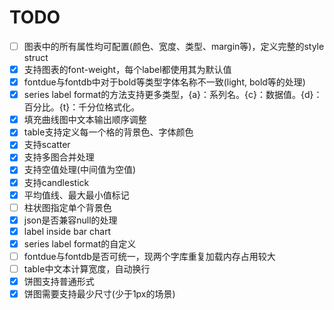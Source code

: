 # TODO

- [ ] 图表中的所有属性均可配置(颜色、宽度、类型、margin等)，定义完整的style struct
- [x] 支持图表的font-weight，每个label都使用其为默认值
- [x] fontdue与fontdb中对于bold等类型字体名称不一致(light, bold等的处理)
- [x] series label format的方法支持更多类型，{a}：系列名。{c}：数据值。{d}：百分比。{t}：千分位格式化。
- [x] 填充曲线图中文本输出顺序调整
- [x] table支持定义每一个格的背景色、字体颜色
- [x] 支持scatter
- [x] 支持多图合并处理
- [x] 支持空值处理(中间值为空值)
- [x] 支持candlestick
- [x] 平均值线、最大最小值标记
- [ ] 柱状图指定单个背景色
- [x] json是否兼容null的处理
- [x] label inside bar chart
- [x] series label format的自定义
- [ ] fontdue与fontdb是否可统一，现两个字库重复加载内存占用较大
- [ ] table中文本计算宽度，自动换行
- [x] 饼图支持普通形式
- [x] 饼图需要支持最少尺寸(少于1px的场景)
